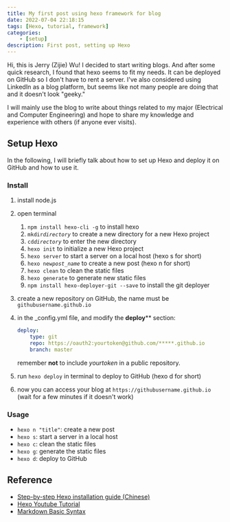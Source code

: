 ```yaml
---
title: My first post using hexo framework for blog
date: 2022-07-04 22:18:15
tags: [Hexo, tutorial, framework]
categories:
    - [setup]
description: First post, setting up Hexo
---
```


Hi, this is Jerry (Zijie) Wu! I decided to start writing blogs. And after some quick research, I found that hexo seems to fit my needs. It can be deployed on GitHub so I don't have to rent a server. I've also considered using LinkedIn as a blog platform, but seems like not many people are doing that and it doesn't look "geeky."

I will mainly use the blog to write about things related to my major (Electrical and Computer Engineering) and hope to share my knowledge and experience with others (if anyone ever visits).

## Setup Hexo

In the following, I will briefly talk about how to set up Hexo and deploy it on GitHub and how to use it.

### Install

1. install node.js
2. open terminal
    1. `npm install hexo-cli -g` to install hexo
    2. `mkdir`*`directory`* to create a new directory for a new Hexo project
    3. `cd`*`directory`* to enter the new directory
    4. `hexo init` to initialize a new Hexo project
    5. `hexo server` to start a server on a local host (hexo s for short)
    6. `hexo new`*`post_name`* to create a new post (hexo n for short)
    7. `hexo clean` to clean the static files
    8. `hexo generate` to generate new static files
    9. `npm install hexo-deployer-git --save` to install the git deployer
3. create a new repository on GitHub, the name must be `githubusername.github.io`
4. in the _config.yml file, and modify the **deploy**** section:

    ``` yml
    deploy:
        type: git
        repo: https://oauth2:yourtoken@github.com/*****.github.io
        branch: master
    ```

    remember **not** to include *yourtoken* in a public repository.

5. run `hexo deploy` in terminal to deploy to GitHub (hexo d for short)
6. now you can access your blog at `https://githubusername.github.io` (wait for a few minutes if it doesn't work)

### Usage

- `hexo n "title"`: create a new post
- `hexo s`: start a server in a local host
- `hexo c`: clean the static files
- `hexo g`: generate the static files
- `hexo d`: deploy to GitHub

## Reference

- [Step-by-step Hexo installation guide (Chinese)](<https://www.bilibili.com/video/BV1Yb411a7ty?spm_id_from=333.999.0.0&vd_source=99a1bb3a7187eeea1a5ee8e957c968a7>)
- [Hexo Youtube Tutorial](https://www.youtube.com/watch?v=Kt7u5kr_P5o&list=PLLAZ4kZ9dFpOMJR6D25ishrSedvsguVSm)
- [Markdown Basic Syntax](https://www.markdownguide.org/basic-syntax/)
